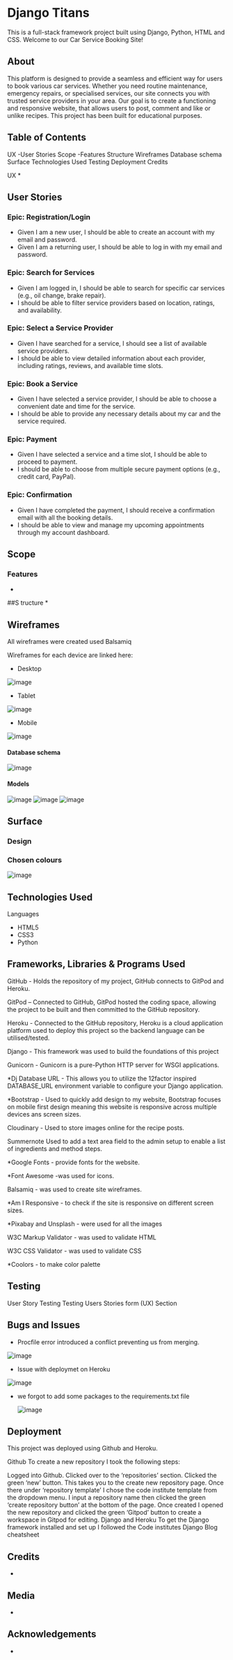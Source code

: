 
# Django Titans

This is a full-stack framework project built using Django, Python, HTML and CSS. Welcome to our Car Service Booking Site! 

## About

This platform is designed to provide a seamless and efficient way for users to book various car services. Whether you need routine maintenance, emergency repairs, or specialised services, our site connects you with trusted service providers in your area. Our goal is to create a functioning and responsive website, that allows users to post, comment and like or unlike recipes. This project has been built for educational purposes.

## Table of Contents
UX
-User Stories
Scope 
-Features
Structure
Wireframes
Database schema
Surface
Technologies Used
Testing
Deployment
Credits

UX
*

## User Stories

### Epic: Registration/Login
- Given I am a new user, I should be able to create an account with my email and password.
- Given I am a returning user, I should be able to log in with my email and password.

### Epic: Search for Services
- Given I am logged in, I should be able to search for specific car services (e.g., oil change, brake repair).
- I should be able to filter service providers based on location, ratings, and availability.

### Epic: Select a Service Provider
- Given I have searched for a service, I should see a list of available service providers.
- I should be able to view detailed information about each provider, including ratings, reviews, and available time slots.

### Epic: Book a Service
- Given I have selected a service provider, I should be able to choose a convenient date and time for the service.
- I should be able to provide any necessary details about my car and the service required.

### Epic: Payment
- Given I have selected a service and a time slot, I should be able to proceed to payment.
- I should be able to choose from multiple secure payment options (e.g., credit card, PayPal).

### Epic: Confirmation
- Given I have completed the payment, I should receive a confirmation email with all the booking details.
- I should be able to view and manage my upcoming appointments through my account dashboard.


## Scope
### Features
*

##S tructure
*

## Wireframes
All wireframes were created used Balsamiq

Wireframes for each device are linked here:

- Desktop

![image](https://github.com/yazanelmasri/Django-Titans/assets/165275718/bbee04fe-4e7d-4a4b-8347-eb1c39aed2f9)


- Tablet

![image](https://github.com/yazanelmasri/Django-Titans/assets/165275718/85d9fac5-dde8-4fa7-b10d-444c5ac53b0d)


- Mobile

![image](https://github.com/yazanelmasri/Django-Titans/assets/165275718/84cfb05a-9590-4cb6-88bd-abf947d437f1)


#### Database schema
![image](https://github.com/yazanelmasri/Django-Titans/assets/165275718/05ea3b75-bf86-4ae3-9582-0bb055b4a08e)



#### Models
![image](https://github.com/yazanelmasri/Django-Titans/assets/165275718/e9a7a5d8-427c-4638-b2cb-3d59da32ad2e)
![image](https://github.com/yazanelmasri/Django-Titans/assets/165275718/67353026-93cc-4e7e-823d-5dba4c4f9ea5)
![image](https://github.com/yazanelmasri/Django-Titans/assets/165275718/e46480d6-ffaf-422d-9b22-90c8392c5ba0)









## Surface
### Design
### Chosen colours
![image](https://github.com/yazanelmasri/Django-Titans/assets/165275718/7c4c66e8-b637-4298-bd25-707bb2b50495)



## Technologies Used
Languages
- HTML5
- CSS3
- Python

## Frameworks, Libraries & Programs Used
GitHub - Holds the repository of my project, GitHub connects to GitPod and Heroku.

GitPod – Connected to GitHub, GitPod hosted the coding space, allowing the project to be built and then committed to the GitHub repository.

Heroku - Connected to the GitHub repository, Heroku is a cloud application platform used to deploy this project so the backend language can be utilised/tested.

Django - This framework was used to build the foundations of this project

Gunicorn - Gunicorn is a pure-Python HTTP server for WSGI applications.

*Dj Database URL - This allows you to utilize the 12factor inspired DATABASE_URL environment variable to configure your Django application.

*Bootstrap - Used to quickly add design to my website, Bootstrap focuses on mobile first design meaning this website is responsive across multiple devices ans screen sizes.

Cloudinary - Used to store images online for the recipe posts.

Summernote Used to add a text area field to the admin setup to enable a list of ingredients and method steps.

*Google Fonts - provide fonts for the website.

*Font Awesome -was used for icons.

Balsamiq - was used to create site wireframes.

*Am I Responsive - to check if the site is responsive on different screen sizes.

*Pixabay and Unsplash - were used for all the images

W3C Markup Validator - was used to validate HTML

W3C CSS Validator - was used to validate CSS

*Coolors - to make color palette

## Testing
User Story Testing
Testing Users Stories form (UX) Section


## Bugs and Issues
- Procfile error introduced a conflict preventing us from merging.
  
![image](https://github.com/yazanelmasri/Django-Titans/assets/165275718/efafe4c7-d99b-4edb-8b05-db686564495b)

- Issue with deploymet on Heroku
  
![image](https://github.com/yazanelmasri/Django-Titans/assets/165275718/e521d787-600d-441f-9042-7448255eaa22)

- we forgot to add some packages to the requirements.txt file

  ![image](https://github.com/yazanelmasri/Django-Titans/assets/165275718/5965869d-05c4-4f1a-9e33-17eb72b76dde)




## Deployment
This project was deployed using Github and Heroku.

Github
To create a new repository I took the following steps:

Logged into Github.
Clicked over to the ‘repositories’ section.
Clicked the green ‘new’ button. This takes you to the create new repository page.
Once there under ‘repository template’ I chose the code institute template from the dropdown menu.
I input a repository name then clicked the green ‘create repository button’ at the bottom of the page.
Once created I opened the new repository and clicked the green ‘Gitpod’ button to create a workspace in Gitpod for editing.
Django and Heroku
To get the Django framework installed and set up I followed the Code institutes Django Blog cheatsheet

## Credits
*

## Media
*

## Acknowledgements
*
